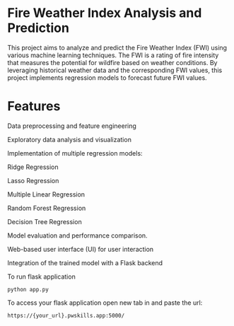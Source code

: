 # Fire Weather Index Analysis and Prediction
This project aims to analyze and predict the Fire Weather Index (FWI) using various machine learning techniques. The FWI is a rating of fire intensity that measures the potential for wildfire based on weather conditions. By leveraging historical weather data and the corresponding FWI values, this project implements regression models to forecast future FWI values.

# Features
Data preprocessing and feature engineering

Exploratory data analysis and visualization

Implementation of multiple regression models:

Ridge Regression

Lasso Regression

Multiple Linear Regression

Random Forest Regression

Decision Tree Regression

Model evaluation and performance comparison.

Web-based user interface (UI) for user interaction

Integration of the trained model with a Flask backend


To run flask application 

```
python app.py
```


To access your flask application open new tab in and paste the url:
```
https://{your_url}.pwskills.app:5000/
```
